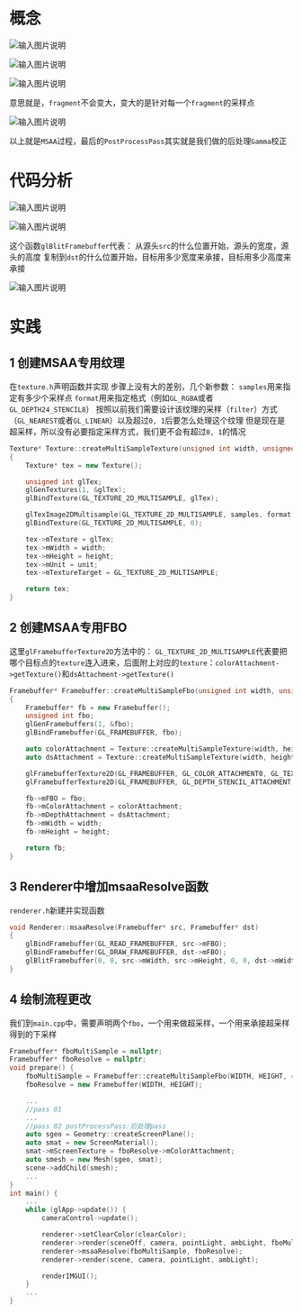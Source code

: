 # 概念

![输入图片说明](/imgs/2025-03-04/B9n1v5GEoutVtS8l.png)

![输入图片说明](/imgs/2025-03-04/OWjZqnQNfpq7Babh.png)

![输入图片说明](/imgs/2025-03-04/jJFBgc4xG0urG1sN.png)

意思就是，`fragment`不会变大，变大的是针对每一个`fragment`的采样点

![输入图片说明](/imgs/2025-03-04/8sPQGq21hNJl78ji.png)

 以上就是`MSAA`过程，最后的`PostProcessPass`其实就是我们做的后处理`Gamma`校正
 
# 代码分析

![输入图片说明](/imgs/2025-03-04/IP1xRacTyMcXlFWJ.png)

![输入图片说明](/imgs/2025-03-04/T1TQCBtJe8F4dACp.png)

这个函数`glBlitFramebuffer`代表：
从源头`src`的什么位置开始，源头的宽度，源头的高度
复制到`dst`的什么位置开始，目标用多少宽度来承接，目标用多少高度来承接

![输入图片说明](/imgs/2025-03-04/M3fj6hqjoIRxpDEu.png)

# 实践
## 1 创建MSAA专用纹理
在`texture.h`声明函数并实现
步骤上没有大的差别，几个新参数：
`samples`用来指定有多少个采样点
`format`用来指定格式（例如`GL_RGBA`或者`GL_DEPTH24_STENCIL8`）
按照以前我们需要设计该纹理的采样（`filter`）方式（`GL_NEAREST`或者`GL_LINEAR`）以及超过`0, 1`后要怎么处理这个纹理
但是现在是超采样，所以没有必要指定采样方式，我们更不会有超过`0, 1`的情况
```cpp
Texture* Texture::createMultiSampleTexture(unsigned int width, unsigned int height, unsigned int samples, unsigned int format, unsigned int unit)
{
	Texture* tex = new Texture();

	unsigned int glTex;
	glGenTextures(1, &glTex);
	glBindTexture(GL_TEXTURE_2D_MULTISAMPLE, glTex);

	glTexImage2DMultisample(GL_TEXTURE_2D_MULTISAMPLE, samples, format, width, height, GL_TRUE);
	glBindTexture(GL_TEXTURE_2D_MULTISAMPLE, 0);

	tex->mTexture = glTex;
	tex->mWidth = width;
	tex->mHeight = height;
	tex->mUnit = unit;
	tex->mTextureTarget = GL_TEXTURE_2D_MULTISAMPLE;

	return tex;
}
```
## 2 创建MSAA专用FBO
这里`glFramebufferTexture2D`方法中的：
`GL_TEXTURE_2D_MULTISAMPLE`代表要把哪个目标点的`texture`连入进来，后面附上对应的`texture`：`colorAttachment->getTexture()`和`dsAttachment->getTexture()`
```cpp
Framebuffer* Framebuffer::createMultiSampleFbo(unsigned int width, unsigned int height, unsigned int samples)
{
	Framebuffer* fb = new Framebuffer();
	unsigned int fbo;
	glGenFramebuffers(1, &fbo);
	glBindFramebuffer(GL_FRAMEBUFFER, fbo);

	auto colorAttachment = Texture::createMultiSampleTexture(width, height, samples, GL_RGBA, 0);
	auto dsAttachment = Texture::createMultiSampleTexture(width, height, samples, GL_DEPTH24_STENCIL8, 0);

	glFramebufferTexture2D(GL_FRAMEBUFFER, GL_COLOR_ATTACHMENT0, GL_TEXTURE_2D_MULTISAMPLE, colorAttachment->getTexture(), 0);
	glFramebufferTexture2D(GL_FRAMEBUFFER, GL_DEPTH_STENCIL_ATTACHMENT, GL_TEXTURE_2D_MULTISAMPLE, dsAttachment->getTexture(), 0);

	fb->mFBO = fbo;
	fb->mColorAttachment = colorAttachment;
	fb->mDepthAttachment = dsAttachment;
	fb->mWidth = width;
	fb->mHeight = height;

	return fb;
}
```
## 3 Renderer中增加msaaResolve函数
`renderer.h`新建并实现函数
```cpp
void Renderer::msaaResolve(Framebuffer* src, Framebuffer* dst)
{
	glBindFramebuffer(GL_READ_FRAMEBUFFER, src->mFBO);
	glBindFramebuffer(GL_DRAW_FRAMEBUFFER, dst->mFBO);
	glBlitFramebuffer(0, 0, src->mWidth, src->mHeight, 0, 0, dst->mWidth, dst->mHeight, GL_COLOR_BUFFER_BIT, GL_NEAREST);
}

```
## 4 绘制流程更改
我们到`main.cpp`中，需要声明两个`fbo`，一个用来做超采样，一个用来承接超采样得到的下采样
```cpp
Framebuffer* fboMultiSample = nullptr;
Framebuffer* fboResolve = nullptr;
void prepare() {
	fboMultiSample = Framebuffer::createMultiSampleFbo(WIDTH, HEIGHT, 4);
	fboResolve = new Framebuffer(WIDTH, HEIGHT);

	...
	//pass 01
	...
	//pass 02 postProcessPass:后处理pass
	auto sgeo = Geometry::createScreenPlane();
	auto smat = new ScreenMaterial();
	smat->mScreenTexture = fboResolve->mColorAttachment;
	auto smesh = new Mesh(sgeo, smat);
	scene->addChild(smesh);
	...
}
int main() {
	...
	while (glApp->update()) {
		cameraControl->update();

		renderer->setClearColor(clearColor);
		renderer->render(sceneOff, camera, pointLight, ambLight, fboMultiSample->mFBO);
		renderer->msaaResolve(fboMultiSample, fboResolve);
		renderer->render(scene, camera, pointLight, ambLight);

		renderIMGUI();
	}
	...
}
```
<!--stackedit_data:
eyJoaXN0b3J5IjpbMTMxMzc3NjM5MCwtODAwNjQ4NTg0LDcyMz
Q1NTQxMCwtMTM2MTE1ODM1MiwxMTkyNzc5NjA2LDExODQ3ODk5
MjgsOTk1NDQxMTQ2LC0xNjcxMjc0NDE3LC0xNjAxNDUyNjQ2LD
ExMDcyMjc2MDksLTEwNzA0ODI2MDldfQ==
-->
